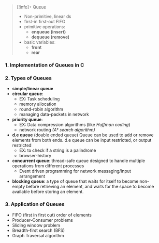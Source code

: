 > [!info]+ Queue
> - Non-primitive, linear ds
> - first-in first-out FIFO
> - primitive operations: 
> 	- **enqueue (insert)**
> 	- **dequeue (remove)**
> - basic variables:
> 	- **front**
> 	- **rear**

### 1. Implementation of Queues in C


### 2. Types of Queues
- **simple/linear queue**
- **circular queue**:
	- EX: Task scheduling
	- memory allocation
	- round-robin algorithm
	- managing data-packets in network
- **priority queue**:
	- EX: Data compression algorithms (like *Huffman coding*)
	- network routing *(A\* search algorithm)*
- **d.e queue**  (double ended queue) Queue can be used to add or remove elements from both ends. d.e queue can be input restricted, or output restricted 
	- EX: to check if a string is a palindrome
	- browser-history
- **concurrent queue**: thread-safe queue designed to handle multiple operations from different processes
	- Event driven programming for network messaging/input arrangement
- **blocking queue**: a type of queue that waits for itself to become non-empty before retrieving an element, and waits for the space to become available before storing an element. 

### 3. Application of Queues
- FIFO (first in first out) order of elements
- Producer-Consumer problems
- Sliding window problem
- Breadth-first search (BFS)
- Graph Traversal algorithm